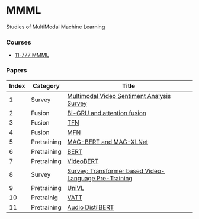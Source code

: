 # MMML
Studies of MultiModal Machine Learning

### Courses

* [11-777 MMML](https://cmu-multicomp-lab.github.io/mmml-course/fall2020/)

### Papers

Index|Category|Title
---|---|---
1|Survey|[Multimodal Video Sentiment Analysis Survey](https://www.sciencedirect.com/science/article/abs/pii/S1566253521001299)
2|Fusion|[Bi-GRU and attention fusion](https://link.springer.com/article/10.1007/s11042-020-10030-4)
3|Fusion|[TFN](https://arxiv.org/pdf/1707.07250.pdf)
4|Fusion|[MFN](https://ojs.aaai.org/index.php/AAAI/article/view/12021)
5|Pretraining|[MAG-BERT and MAG-XLNet](https://aclanthology.org/2020.acl-main.214.pdf)
6|Pretraining|[BERT](https://arxiv.org/pdf/1810.04805.pdf)
7|Pretraining|[VideoBERT](https://openaccess.thecvf.com/content_ICCV_2019/papers/Sun_VideoBERT_A_Joint_Model_for_Video_and_Language_Representation_Learning_ICCV_2019_paper.pdf)
8|Survey|[Survey: Transformer based Video-Language Pre-Training](https://arxiv.org/pdf/2109.09920.pdf)
9|Pretraining|[UniVL](https://arxiv.org/pdf/2002.06353.pdf)
10|Pretrainig|[VATT](https://arxiv.org/pdf/2104.11178.pdf)
11|Pretraining|[Audio DistilBERT](https://ieeexplore.ieee.org/abstract/document/9533328)
